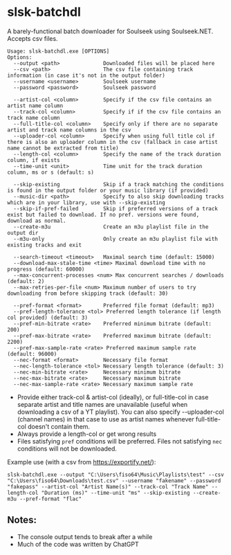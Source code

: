 # slsk-batchdl

A barely-functional batch downloader for Soulseek using Soulseek.NET. Accepts csv files.

```
Usage: slsk-batchdl.exe [OPTIONS]
Options:
  --output <path>              Downloaded files will be placed here
  --csv <path>                 The csv file containing track information (in case it's not in the output folder)
  --username <username>        Soulseek username
  --password <password>        Soulseek password
  
  --artist-col <column>        Specify if the csv file contains an artist name column
  --track-col <column>         Specify if if the csv file contains an track name column
  --full-title-col <column>    Specify only if there are no separate artist and track name columns in the csv
  --uploader-col <column>      Specify when using full title col if there is also an uploader column in the csv (fallback in case artist name cannot be extracted from title)
  --length-col <column>        Specify the name of the track duration column, if exists
  --time-unit <unit>           Time unit for the track duration column, ms or s (default: s)
  
  --skip-existing              Skip if a track matching the conditions is found in the output folder or your music library (if provided)
  --music-dir <path>           Specify to also skip downloading tracks which are in your library, use with --skip-existing
  --skip-if-pref-failed        Skip if preferred versions of a track exist but failed to download. If no pref. versions were found, download as normal.
  --create-m3u                 Create an m3u playlist file in the output dir
  --m3u-only                   Only create an m3u playlist file with existing tracks and exit
  
  --search-timeout <timeout>   Maximal search time (default: 15000)
  --download-max-stale-time <time> Maximal download time with no progress (default: 60000)
  --max-concurrent-processes <num> Max concurrent searches / downloads (default: 2)
  --max-retries-per-file <num> Maximum number of users to try downloading from before skipping track (default: 30)
  
  --pref-format <format>       Preferred file format (default: mp3)
  --pref-length-tolerance <tol> Preferred length tolerance (if length col provided) (default: 3)
  --pref-min-bitrate <rate>    Preferred minimum bitrate (default: 200)
  --pref-max-bitrate <rate>    Preferred maximum bitrate (default: 2200)
  --pref-max-sample-rate <rate> Preferred maximum sample rate (default: 96000)
  --nec-format <format>        Necessary file format
  --nec-length-tolerance <tol> Necessary length tolerance (default: 3)
  --nec-min-bitrate <rate>     Necessary minimum bitrate
  --nec-max-bitrate <rate>     Necessary maximum bitrate
  --nec-max-sample-rate <rate> Necessary maximum sample rate
```
- Provide either track-col & artist-col (ideally), or full-title-col in case separate artist and title names are unavailable (useful when downloading a csv of a YT playlist). You can also specify --uploader-col (channel names) in that case to use as artist names whenever full-title-col doesn't contain them.
- Always provide a length-col or get wrong results
- Files satisfying `pref` conditions will be preferred. Files not satisfying `nec` conditions will not be downloaded.  

Example use (with a csv from https://exportify.net/):
```
slsk-batchdl.exe --output "C:\Users\fiso64\Music\Playlists\test" --csv "C:\Users\fiso64\Downloads\test.csv" --username "fakename" --password "fakepass" --artist-col "Artist Name(s)" --track-col "Track Name" --length-col "Duration (ms)" --time-unit "ms" --skip-existing --create-m3u --pref-format "flac"
```

## Notes:
- The console output tends to break after a while
- Much of the code was written by ChatGPT
